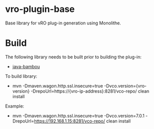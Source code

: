 # vro-plugin-base

Base library for vRO plug-in generation using Monolithe.

# Build

The following library needs to be built prior to building the plug-in:

* [java-bambou](https://github.com/nuagenetworks/java-bambou)

To build library: 

* mvn -Dmaven.wagon.http.ssl.insecure=true -Dvco.version={vro-version} -DrepoUrl=https://{vro-ip-address}:8281/vco-repo/ clean install

Example:

* mvn -Dmaven.wagon.http.ssl.insecure=true -Dvco.version=7.0.1 -DrepoUrl=https://192.168.1.15:8281/vco-repo/ clean install
